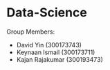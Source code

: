 # Data-Science

Group Members:

- David Yin (300173743)
- Keynaan Ismail (300173711)
- Kajan Rajakumar (300193473)

